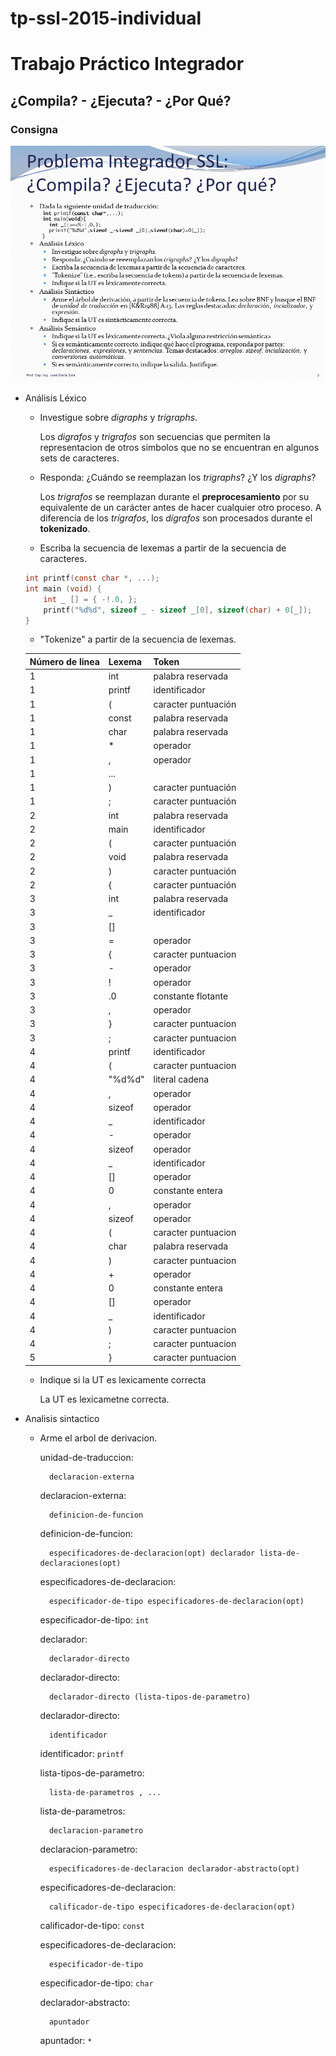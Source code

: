 # tp-ssl-2015-individual

# Trabajo Práctico Integrador

## ¿Compila? - ¿Ejecuta? - ¿Por Qué?

### Consigna
![alt text][logo]

[logo]: https://raw.githubusercontent.com/chrisgel15/TP-5/master/consignaTP-SSL.png "Consigna TP"

- Análisis Léxico
    - Investigue sobre _digraphs_ y _trigraphs_.
    
        Los _digrafos_ y _trigrafos_ son secuencias que permiten la representacion de otros simbolos que no se encuentran en algunos sets de caracteres. 

    - Responda: ¿Cuándo se reemplazan los _trigraphs_? ¿Y los _digraphs_?
    
        Los _trigrafos_ se reemplazan durante el **preprocesamiento** por su equivalente de un carácter antes de hacer cualquier otro proceso. A diferencia de los _trígrafos_, los _dígrafos_ son procesados durante el **tokenizado**.
        
    - Escriba la secuencia de lexemas a partir de la secuencia de caracteres.
    
    ```c
    int printf(const char *, ...);
    int main (void) {
        int _ [] = { -!.0, };
        printf("%d%d", sizeof _ - sizeof _[0], sizeof(char) + 0[_]);
    }
    ```
    
    - "Tokenize" a partir de la secuencia de lexemas.
    
    | Número de linea | Lexema | Token|
    |:------|:--------|:--------|
    | 1 | int | palabra reservada |
    | 1 | printf | identificador |
    | 1 | ( | caracter puntuación |
    | 1 | const | palabra reservada |
    | 1 | char | palabra reservada |
    | 1 | * | operador|
    | 1 | , | operador |
    | 1 | ... |  |
    | 1 | ) | caracter puntuación |
    | 1 | ; | caracter puntuación |
    | 2 | int | palabra reservada |
    | 2 | main | identificador |
    | 2 | ( | caracter puntuación |
    | 2 | void | palabra reservada |
    | 2 | ) | caracter puntuación |
    | 2 | { | caracter puntuación |
    | 3 | int | palabra reservada  |
    | 3 | _ | identificador |
    | 3 | [] |  |
    | 3 | = | operador |
    | 3 | { | caracter puntuacion |
    | 3 | - | operador |
    | 3 | ! | operador |
    | 3 | .0 | constante flotante |
    | 3 | , | operador |
    | 3 | } | caracter puntuacion |
    | 3 | ; | caracter puntuacion |
    | 4 | printf  | identificador |
    | 4 | ( | caracter puntuacion |
    | 4 | "%d%d" | literal cadena |
    | 4 | , | operador |
    | 4 | sizeof | operador  |
    | 4 | _ | identificador |
    | 4 | - | operador |
    | 4 | sizeof | operador |
    | 4 | _ | identificador |
    | 4 | [] | operador |
    | 4 | 0 | constante entera |
    | 4 | , | operador |
    | 4 | sizeof | operador |
    | 4 | ( | caracter puntuacion |
    | 4 | char | palabra reservada |
    | 4 | ) | caracter puntuacion |
    | 4 | + | operador |
    | 4 | 0 | constante entera |
    | 4 | [] | operador |
    | 4 | _ | identificador |
    | 4 | ) | caracter puntuacion |
    | 4 | ; | caracter puntuacion |
    | 5 | } | caracter puntuacion |
    
    - Indique si la UT es lexicamente correcta
    
        La UT es lexicametne correcta.
        
- Analisis sintactico
    - Arme el arbol de derivacion.

        unidad-de-traduccion:
            
            declaracion-externa
        
        declaracion-externa:
            
            definicion-de-funcion
        definicion-de-funcion:
            
            especificadores-de-declaracion(opt) declarador lista-de-declaraciones(opt)
            
        especificadores-de-declaracion:
        
            especificador-de-tipo especificadores-de-declaracion(opt)
        
        especificador-de-tipo: ```int```
            
        declarador:
        
            declarador-directo
        
        declarador-directo:
        
            declarador-directo (lista-tipos-de-parametro)
        
        declarador-directo:
        
            identificador
            
        identificador: ```printf```
        
        lista-tipos-de-parametro:
        
            lista-de-parametros , ...
        
        lista-de-parametros:
        
            declaracion-parametro
            
        declaracion-parametro:
        
            especificadores-de-declaracion declarador-abstracto(opt)
            
        especificadores-de-declaracion:
        
            calificador-de-tipo especificadores-de-declaracion(opt)
            
        calificador-de-tipo: ```const```
        
        especificadores-de-declaracion:
        
            especificador-de-tipo
            
        especificador-de-tipo: ```char```
        
        declarador-abstracto:
        
            apuntador
            
        apuntador: ```*```